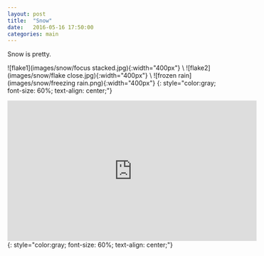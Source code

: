 ```yaml
---
layout: post
title:  "Snow"
date:   2016-05-16 17:50:00
categories: main
---
```

Snow is pretty.

![flake1](images/snow/focus stacked.jpg){:width="400px"} \\
![flake2](images/snow/flake close.jpg){:width="400px"} \\
![frozen rain](images/snow/freezing rain.png){:width="400px"}
{: style="color:gray; font-size: 60%; text-align: center;"}

<iframe width="560" height="315" src="https://www.youtube.com/embed/nAUrJJhbEIU" frameborder="0" allowfullscreen></iframe>
{: style="color:gray; font-size: 60%; text-align: center;"}


